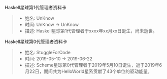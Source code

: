 Haskell星球第1代管理者资料卡
> - 姓名: UnKnow
> - 时间: UnKnow -> UnKnow
> - 描述: Haskell星球第1代管理者于xxxx年xx月xx日诞生，尚未逝世。

Haskell星球第0代管理者资料卡

> - 姓名: StuggleForCode
> - 时间: 2019-05-10 -> 2019-06-22
> - 描述: Scheme星球第0代管理者于2019年5月10日诞生，逝于2019年6月22日，期间共为HelloWorld星系贡献了43个单位的驱动能量。